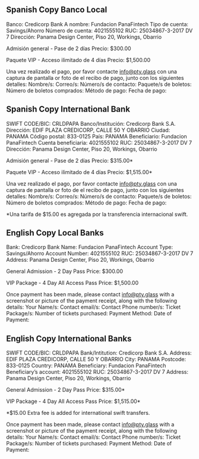 
## Spanish Copy Banco Local

Banco: Credicorp Bank
A nombre: Fundacion PanaFintech
Tipo de cuenta: Savings/Ahorro
Número de cuenta: 4021555102
RUC: 25034867-3-2017 DV 7
Dirección: Panama Design Center, Piso 20, Workings, Obarrio

Admisión general - Pase de 2 días
Precio: $300.00

Paquete VIP - Acceso ilimitado de 4 días
Precio: $1,500.00

Una vez realizado el pago, por favor contacte info@pty.glass con una captura de pantalla or foto de el recibo de pago, junto con los siguientes detalles:
Nombre/s:
Correo/s:
Número/s de contacto:
Paquete/s de boletos:
Número de boletos comprados:
Método de pago:
Fecha de pago:


## Spanish Copy International Bank


SWIFT CODE/BIC: CRLDPAPA
Banco/Institución: Credicorp Bank S.A.
Dirección: EDIF PLAZA CREDICORP, CALLE 50 Y OBARRIO
Ciudad: PANAMA
Código postal: 833-0125
País: PANAMA
Beneficiario: Fundacion PanaFintech
Cuenta beneficiaria: 4021555102
RUC: 25034867-3-2017 DV 7
Dirección: Panama Design Center, Piso 20, Workings, Obarrio


Admisión general - Pase de 2 días
Precio: $315.00*

Paquete VIP - Acceso ilimitado de 4 días
Precio: $1,515.00*

Una vez realizado el pago, por favor contacte info@pty.glass con una captura de pantalla or foto de el recibo de pago, junto con los siguientes detalles:
Nombre/s:
Correo/s:
Número/s de contacto:
Paquete/s de boletos:
Número de boletos comprados:
Método de pago:
Fecha de pago:

*Una tarifa de $15.00 es agregada por la transferencia internacional swift.


## English Copy Local Banks

Bank: Credicorp Bank
Name: Fundacion PanaFintech
Account Type: Savings/Ahorro
Account Number: 4021555102
RUC: 25034867-3-2017 DV 7
Address: Panama Design Center, Piso 20, Workings, Obarrio


General Admission - 2 Day Pass
Price: $300.00

VIP Package - 4 Day All Access Pass
Price: $1,500.00

Once payment has been made, please contact info@pty.glass with a screenshot or picture of the payment receipt, along with the following details:
Your Name/s:
Contact email/s:
Contact Phone number/s:
Ticket Package/s:
Number of tickets purchased:
Payment Method:
Date of Payment:



## English Copy International Banks

SWIFT CODE/BIC: CRLDPAPA
Bank/Intitution: Credicorp Bank S.A.
Address: EDIF PLAZA CREDICORP, CALLE 50 Y OBARRIO
City: PANAMA
Postcode: 833-0125
Country: PANAMA
Beneficiary: Fundacion PanaFintech
Beneficiary’s account: 4021555102
RUC: 25034867-3-2017 DV 7
Address: Panama Design Center, Piso 20, Workings, Obarrio


General Admission - 2 Day Pass
Price: $315.00*

VIP Package - 4 Day All Access Pass
Price: $1,515.00*

*$15.00 Extra fee is added for international swift transfers.

Once payment has been made, please contact info@pty.glass with a screenshot or picture of the payment receipt, along with the following details:
Your Name/s:
Contact email/s:
Contact Phone number/s:
Ticket Package/s:
Number of tickets purchased:
Payment Method:
Date of Payment:
